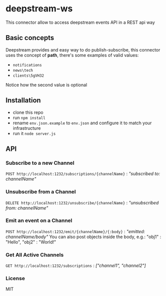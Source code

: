 # deepstream-ws
This connector allow to access deepstream events API in a REST api way

## Basic concepts
Deepstream provides and easy way to do publish-subscribe, this connector uses the concept of **path**,
 there's some examples of valid values:
- ```notifications```
- ```news\tech```
- ```clients\5gVH32```

Notice how the second value is optional

## Installation
- clone this repo
- run ```npm install```
- rename ```env.json.example``` to ```env.json``` and configure it to match your infrastructure
- run it ```node server.js```

## API

### Subscribe to a new Channel
`POST http://localhost:1232/subscriptions/{channelName}` : *"subscribed to: channelName"*
### Unsubscribe from a Channel
`DELETE http://localhost:1232/unsubscribe/{channelName}` : *"unsubscribed from: channelName"*
### Emit an event on a Channel
`POST http://localhost:1232/emit/{channelName}/{:body}` : *"emitted: channelName/body"*
You can also post objects inside the body, e.g.: "obj1" : "Hello", "obj2" : "World!"
### Get All Active Channels
`GET http://localhost:1232/subscriptions` : *["channel1", "channel2"]*

### License
MIT
